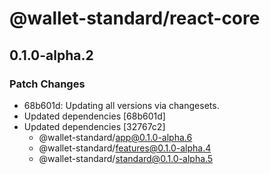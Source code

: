 # @wallet-standard/react-core

## 0.1.0-alpha.2

### Patch Changes

-   68b601d: Updating all versions via changesets.
-   Updated dependencies [68b601d]
-   Updated dependencies [32767c2]
    -   @wallet-standard/app@0.1.0-alpha.6
    -   @wallet-standard/features@0.1.0-alpha.4
    -   @wallet-standard/standard@0.1.0-alpha.5
